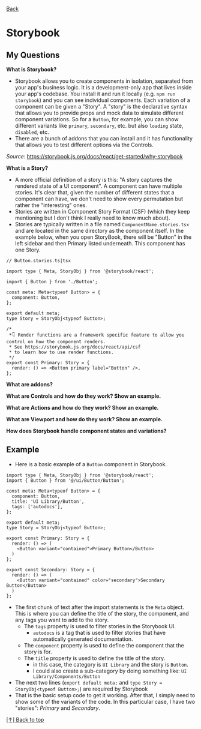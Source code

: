 [Back](https://github.com/coolinmc6/front-end-dev#front-end-development)
<a name="top"></a>

# Storybook

## My Questions

**What is Storybook?**
- Storybook allows you to create components in isolation, separated from your app's business logic. It is
a development-only app that lives inside your app's codebase. You install it and run it locally (e.g.
`npm run storybook`) and you can see individual components. Each variation of a component can be given
a "Story". A "story" is the declarative syntax that allows you to provide props and mock data to simulate
different component variations. So for a `Button`, for example, you can show different variants like
`primary`, `secondary`, etc. but also `loading` state, `disabled`, etc.
- There are a bunch of addons that you can install and it has functionality that allows you to test different
options via the Controls.


*Source:* https://storybook.js.org/docs/react/get-started/why-storybook

**What is a Story?**
- A more official definition of a story is this: "A story captures the rendered state of a UI component".
A component can have multiple stories. It's clear that, given the number of different states that a component
can have, we don't need to show every permutation but rather the "interesting" ones.
- Stories are written in Component Story Format (CSF) (which they keep mentioning but I don't think I really
need to know much about).
- Stories are typically written in a file named `ComponentName.stories.tsx` and are located in the same
directory as the component itself. In the example below, when you open StoryBook, there will be "Button"
in the left sidebar and then Primary listed underneath. This component has one Story.

```tsx
// Button.stories.ts|tsx

import type { Meta, StoryObj } from '@storybook/react';

import { Button } from './Button';

const meta: Meta<typeof Button> = {
  component: Button,
};

export default meta;
type Story = StoryObj<typeof Button>;

/*
 *👇 Render functions are a framework specific feature to allow you control on how the component renders.
 * See https://storybook.js.org/docs/react/api/csf
 * to learn how to use render functions.
 */
export const Primary: Story = {
  render: () => <Button primary label="Button" />,
};
```

**What are addons?**


**What are Controls and how do they work? Show an example.**

**What are Actions and how do they work? Show an example.**

**What are Viewport and how do they work? Show an example.**

**How does Storybook handle component states and variations?**
## Example
- Here is a basic example of a `Button` component in Storybook.

```tsx
import type { Meta, StoryObj } from '@storybook/react';
import { Button } from '@/ui/Button/Button';

const meta: Meta<typeof Button> = {
  component: Button,
  title: 'UI Library/Button',
  tags: ['autodocs'],
};

export default meta;
type Story = StoryObj<typeof Button>;

export const Primary: Story = {
  render: () => (
    <Button variant="contained">Primary Button</Button>
  )
};

export const Secondary: Story = {
  render: () => (
    <Button variant="contained" color="secondary">Secondary Button</Button>
  )
};
```

- The first chunk of text after the import statements is the `Meta` object. This is where you can define the title of the story, the component, and any tags you want to add to the story. 
  - The `tags` property is used to filter stories in the Storybook UI.
    - `autodocs` is a tag that is used to filter stories that have automatically generated documentation.
  - The `component` property is used to define the component that the story is for.
  - The `title` property is used to define the title of the story.
    - in this case, the category is `UI Library` and the story is `Button`.
    - I could also create a sub-category by doing something like: `UI Library/Components/Button`
- The next two lines (`export default meta;` and `type Story = StoryObj<typeof Button>;`) are required by Storybook
- That is the basic setup code to get it working. After that, I simply need to show some of the variants of
the code. In this particular case, I have two "stories": *Primary* and *Secondary*.

  

[[↑] Back to top](#top)
